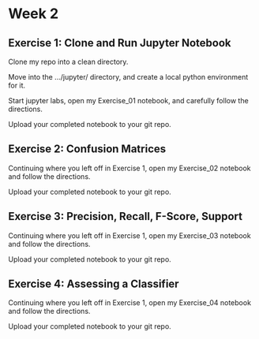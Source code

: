 # Week 2

## Exercise 1: Clone and Run Jupyter Notebook
Clone my repo into a clean directory.

Move into the .../jupyter/ directory, and create a local python environment for it.

Start jupyter labs, open my Exercise_01 notebook, and carefully follow the directions.

Upload your completed notebook to your git repo.

## Exercise 2: Confusion Matrices
Continuing where you left off in Exercise 1, open my Exercise_02 notebook and follow the directions.

Upload your completed notebook to your git repo.

## Exercise 3: Precision, Recall, F-Score, Support
Continuing where you left off in Exercise 1, open my Exercise_03 notebook and follow the directions.

Upload your completed notebook to your git repo.

## Exercise 4: Assessing a Classifier
Continuing where you left off in Exercise 1, open my Exercise_04 notebook and follow the directions.

Upload your completed notebook to your git repo.
